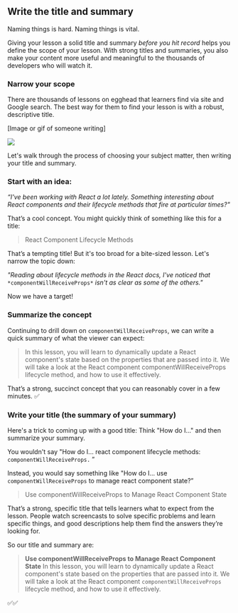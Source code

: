 ## Write the title and summary
Naming things is hard. Naming things is vital.

Giving your lesson a solid title and summary *before you hit record* helps you define the scope of your lesson. With strong titles and summaries, you also make your content more useful and meaningful to the thousands of developers who will watch it.


### Narrow your scope

There are thousands of lessons on egghead that learners find via site and Google search. The best way for them to find your lesson is with a robust, descriptive title.

[Image or gif of someone writing]

![](https://media.giphy.com/media/XIqCQx02E1U9W/giphy.gif)


Let's walk through the process of choosing your subject matter, then writing your title and summary.


### Start with an idea:

*“I've been working with React a lot lately. Something interesting about React components and their lifecycle methods that fire at particular times?"*

That’s a cool concept. You might quickly think of something like this for a title:


> React Component Lifecycle Methods

That’s a tempting title! But it's too broad for a bite-sized lesson. Let's narrow the topic down:

*"Reading about lifecycle methods in the React docs, I've noticed that* `*componentWillReceiveProps*` *isn't as clear as some of the others."*

Now we have a target!


### Summarize the concept

Continuing to drill down on `componentWillReceiveProps`, we can write a quick summary of what the viewer can expect:


> In this lesson, you will learn to dynamically update a React component's state based on the properties that are passed into it. We will take a look at the React component componentWillReceiveProps lifecycle method, and how to use it effectively.

That’s a strong, succinct concept that you can reasonably cover in a few minutes. ✅


### Write your title (the summary of your summary)

Here's a trick to coming up with a good title: Think "How do I..." and then summarize your summary.

You wouldn't say "How do I... react component lifecycle methods: `componentWillReceiveProps.` ”

Instead, you would say something like "How do I... use `componentWillReceiveProps` to manage react component state?”


> Use componentWillReceiveProps to Manage React Component State

That’s a strong, specific title that tells learners what to expect from the lesson. People watch screencasts to solve specific problems and learn specific things, and good descriptions help them find the answers they’re looking for.

So our title and summary are:


> **Use componentWillReceiveProps to Manage React Component State**
> In this lesson, you will learn to dynamically update a React component's state based on the properties that are passed into it. We will take a look at the React component `componentWillReceiveProps` lifecycle method, and how to use it effectively.

✅✅
